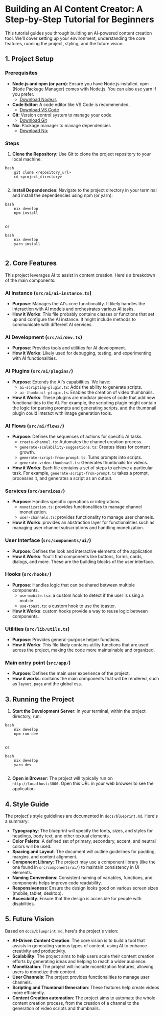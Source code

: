 # Building an AI Content Creator: A Step-by-Step Tutorial for Beginners

This tutorial guides you through building an AI-powered content creation tool. We'll cover setting up your environment, understanding the core features, running the project, styling, and the future vision.

## 1. Project Setup

### Prerequisites

*   **Node.js and npm (or yarn)**: Ensure you have Node.js installed. npm (Node Package Manager) comes with Node.js. You can also use yarn if you prefer.
    *   [Download Node.js](https://nodejs.org/)
*   **Code Editor**: A code editor like VS Code is recommended.
    *   [Download VS Code](https://code.visualstudio.com/)
*   **Git**: Version control system to manage your code.
    *   [Download Git](https://git-scm.com/)
* **Nix**: Package manager to manage dependencies
    * [Download Nix](https://nixos.org/download.html)

### Steps

1.  **Clone the Repository**: Use Git to clone the project repository to your local machine:
```
bash
    git clone <repository_url>
    cd <project_directory>
    
```
2.  **Install Dependencies**: Navigate to the project directory in your terminal and install the dependencies using npm (or yarn):
```
bash
    nix develop
    npm install
    
```
or
```
bash
    nix develop
    yarn install
    
```
## 2. Core Features

This project leverages AI to assist in content creation. Here's a breakdown of the main components:

### AI Instance (`src/ai/ai-instance.ts`)

*   **Purpose**: Manages the AI's core functionality. It likely handles the interaction with AI models and orchestrates various AI tasks.
*   **How it Works**: This file probably contains classes or functions that set up and configure the AI instance. It might include methods to communicate with different AI services.

### AI Development (`src/ai/dev.ts`)

*   **Purpose**: Provides tools and utilities for AI development.
*   **How it Works**: Likely used for debugging, testing, and experimenting with AI functionalities.

### AI Plugins (`src/ai/plugins/`)

*   **Purpose**: Extends the AI's capabilities. We have:
    *   `ai-scripting-plugin.ts`: Adds the ability to generate scripts.
    *   `ai-thumbnail-plugin.ts`: Enables the creation of video thumbnails.
*   **How it Works**: These plugins are modular pieces of code that add new functionalities to the AI. For example, the scripting plugin might contain the logic for parsing prompts and generating scripts, and the thumbnail plugin could interact with image generation tools.

### AI Flows (`src/ai/flows/`)

*   **Purpose**: Defines the sequences of actions for specific AI tasks.
    *   `create-channel.ts`: Automates the channel creation process.
    *   `generate-scalability-suggestions.ts`: Creates ideas for content growth.
    *   `generate-script-from-prompt.ts`: Turns prompts into scripts.
    *   `generate-video-thumbnail.ts`: Generates thumbnails for videos.
*   **How it Works**: Each file contains a set of steps to achieve a particular task. For example, `generate-script-from-prompt.ts` takes a prompt, processes it, and generates a script as an output.

### Services (`src/services/`)

*   **Purpose**: Handles specific operations or integrations.
    * `monetization.ts`: provides functionalities to manage channel monetization.
    * `user-channels.ts`: provides functionality to manage user channels.
*   **How it Works**: provides an abstraction layer for functionalities such as managing user channel subscriptions and handling monetization.

### User Interface (`src/components/ui/`)

*   **Purpose**: Defines the look and interactive elements of the application.
*   **How it Works**: You'll find components like buttons, forms, cards, dialogs, and more. These are the building blocks of the user interface.

### Hooks (`src/hooks/`)

*   **Purpose**: Handles logic that can be shared between multiple components.
    * `use-mobile.tsx`: a custom hook to detect if the user is using a mobile.
    * `use-toast.ts`: a custom hook to use the toaster.
* **How it Works**: custom hooks provide a way to reuse logic between components.

### Utilities (`src/lib/utils.ts`)

*   **Purpose**: Provides general-purpose helper functions.
*   **How it Works**: This file likely contains utility functions that are used across the project, making the code more maintainable and organized.

### Main entry point (`src/app/`)
*   **Purpose**: Defines the main user experience of the project.
* **How it works**: contains the main components that will be rendered, such as `layout`, `page` and the global css.

## 3. Running the Project

1.  **Start the Development Server**: In your terminal, within the project directory, run:
```
bash
    nix develop
    npm run dev
    
```
or
```
bash
    nix develop
    yarn dev
    
```
2.  **Open in Browser**: The project will typically run on `http://localhost:3000`. Open this URL in your web browser to see the application.

## 4. Style Guide

The project's style guidelines are documented in `docs/blueprint.md`. Here's a summary:

*   **Typography**: The blueprint will specify the fonts, sizes, and styles for headings, body text, and other textual elements.
*   **Color Palette**: A defined set of primary, secondary, accent, and neutral colors will be used.
*   **Spacing and Layout**: The document will outline guidelines for padding, margins, and content alignment.
*   **Component Library**: The project may use a component library (like the one found in `src/components/ui/`) to maintain consistency in UI elements.
*   **Naming Conventions**: Consistent naming of variables, functions, and components helps improve code readability.
*   **Responsiveness**: Ensure the design looks good on various screen sizes (mobile, tablet, desktop).
* **Accesibility**: Ensure that the design is accesible for people with disabilities.

## 5. Future Vision

Based on `docs/blueprint.md`, here's the project's vision:

*   **AI-Driven Content Creation**: The core vision is to build a tool that assists in generating various types of content, using AI to enhance creativity and productivity.
*   **Scalability**: The project aims to help users scale their content creation efforts by generating ideas and helping to reach a wider audience.
*   **Monetization**: The project will include monetization features, allowing users to monetize their content.
*   **User Channels**: The project provides functionalities to manage user channels.
*   **Scripting and Thumbnail Generation**: These features help create videos more efficiently.
* **Content Creation automation**: The project aims to automate the whole content creation process, from the creation of a channel to the generation of video scripts and thumbnails.